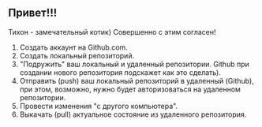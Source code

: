 ## Привет!!!
Тихон - замечательный котик)
Совершенно с этим согласен!

1. Создать аккаунт на Github.com.
2. Создать локальный репозиторий.
3. "Подружить" ваш локальный и удаленный репозитории. Github при создании нового репозитория подскажет как это сделать).
4. Отправить (push) ваш локальный репозиторий в удаленный (Github), при этом, возможно, нужно будет авторизоваться на удаленном репозитории.
5. Провести изменения "с другого компьютера".
6. Выкачать (pull) актуальное состояние из удаленного репозитория.
